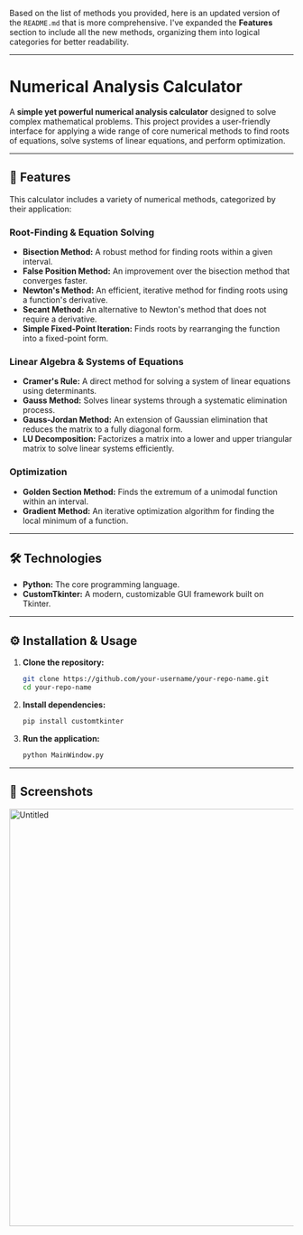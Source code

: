 Based on the list of methods you provided, here is an updated version of the `README.md` that is more comprehensive. I've expanded the **Features** section to include all the new methods, organizing them into logical categories for better readability.

-----

# Numerical Analysis Calculator

A **simple yet powerful numerical analysis calculator** designed to solve complex mathematical problems. This project provides a user-friendly interface for applying a wide range of core numerical methods to find roots of equations, solve systems of linear equations, and perform optimization.

-----

## 🚀 Features

This calculator includes a variety of numerical methods, categorized by their application:

### **Root-Finding & Equation Solving**

  * **Bisection Method:** A robust method for finding roots within a given interval.
  * **False Position Method:** An improvement over the bisection method that converges faster.
  * **Newton's Method:** An efficient, iterative method for finding roots using a function's derivative.
  * **Secant Method:** An alternative to Newton's method that does not require a derivative.
  * **Simple Fixed-Point Iteration:** Finds roots by rearranging the function into a fixed-point form.

### **Linear Algebra & Systems of Equations**

  * **Cramer's Rule:** A direct method for solving a system of linear equations using determinants.
  * **Gauss Method:** Solves linear systems through a systematic elimination process.
  * **Gauss-Jordan Method:** An extension of Gaussian elimination that reduces the matrix to a fully diagonal form.
  * **LU Decomposition:** Factorizes a matrix into a lower and upper triangular matrix to solve linear systems efficiently.

### **Optimization**

  * **Golden Section Method:** Finds the extremum of a unimodal function within an interval.
  * **Gradient Method:** An iterative optimization algorithm for finding the local minimum of a function.

-----

## 🛠️ Technologies

  * **Python:** The core programming language.
  * **CustomTkinter:** A modern, customizable GUI framework built on Tkinter.

-----

## ⚙️ Installation & Usage

1.  **Clone the repository:**
    ```bash
    git clone https://github.com/your-username/your-repo-name.git
    cd your-repo-name
    ```
2.  **Install dependencies:**
    ```bash
    pip install customtkinter
    ```
3.  **Run the application:**
    ```bash
    python MainWindow.py
    ```

-----

## 📸 Screenshots

<img width="751" height="739" alt="Untitled" src="https://github.com/user-attachments/assets/876b167b-25ee-4cbd-91cb-8a51dd062471" />


